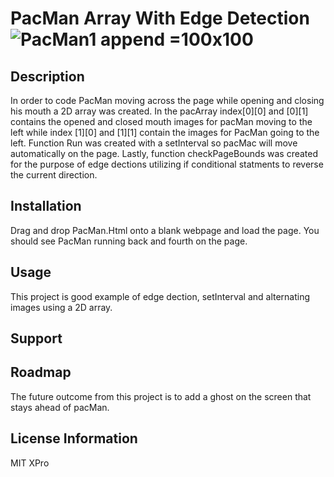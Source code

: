 # PacMan Array With Edge Detection ![PacMan1](https://user-images.githubusercontent.com/87156515/128043989-3729a4d6-93c0-48bd-8d9e-d02b830ffb2f.png) append =100x100
## Description
In order to code PacMan moving across the page while opening and closing his mouth a 2D array was created. In the pacArray index[0][0] and [0][1] contains the opened and closed mouth images for pacMan moving to the left while index [1][0] and [1][1] contain the images for PacMan going to the left. Function Run was created with a setInterval so pacMac will move automatically on the page. Lastly, function checkPageBounds was created for the purpose of edge dections utilizing if conditional statments to reverse the current direction.  
## Installation 
Drag and drop PacMan.Html onto a blank webpage and load the page. You should see PacMan running back and fourth on the page.

## Usage
This project is good example of edge dection, setInterval and alternating images using a 2D array.

## Support

## Roadmap
The future outcome from this project is to add a ghost on the screen that stays ahead of pacMan.
## License Information
MIT XPro
